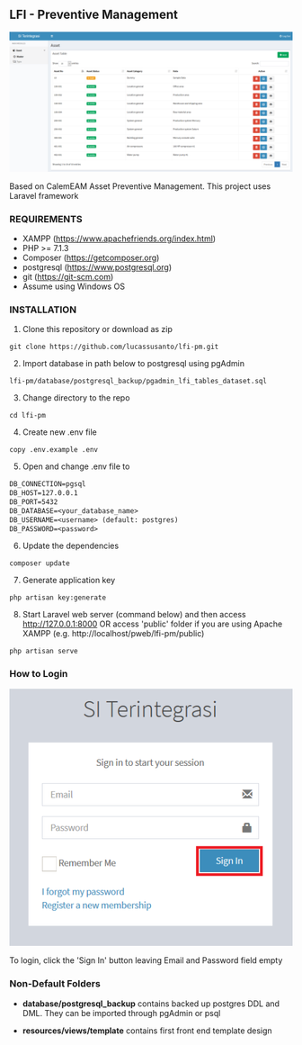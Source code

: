 ## LFI - Preventive Management

![Image of LFI-PM](https://github.com/lucassusanto/lfi-pm/blob/admin-page/public/images/main.png)

Based on CalemEAM Asset Preventive Management. This project uses Laravel framework


### REQUIREMENTS

- XAMPP (https://www.apachefriends.org/index.html)
- PHP >= 7.1.3
- Composer (https://getcomposer.org)
- postgresql (https://www.postgresql.org)
- git (https://git-scm.com)
- Assume using Windows OS


### INSTALLATION

1. Clone this repository or download as zip

```
git clone https://github.com/lucassusanto/lfi-pm.git
```

2. Import database in path below to postgresql using pgAdmin

```
lfi-pm/database/postgresql_backup/pgadmin_lfi_tables_dataset.sql
```

3. Change directory to the repo

```
cd lfi-pm
```

4. Create new .env file

```
copy .env.example .env
```

5. Open and change .env file to

```
DB_CONNECTION=pgsql
DB_HOST=127.0.0.1
DB_PORT=5432
DB_DATABASE=<your_database_name>
DB_USERNAME=<username> (default: postgres)
DB_PASSWORD=<password>
```

6. Update the dependencies

```
composer update
```

7. Generate application key

```
php artisan key:generate
```

8. Start Laravel web server (command below) and then access http://127.0.0.1:8000 OR access 'public' folder if you are using Apache XAMPP (e.g. http://localhost/pweb/lfi-pm/public)

```
php artisan serve
```

### How to Login

![Login Screenshot](https://github.com/lucassusanto/lfi-pm/blob/master/public/images/login.png)

To login, click the 'Sign In' button leaving Email and Password field empty

### Non-Default Folders

- **database/postgresql_backup** contains backed up postgres DDL and DML. They can be imported through pgAdmin or psql

- **resources/views/template** contains first front end template design
